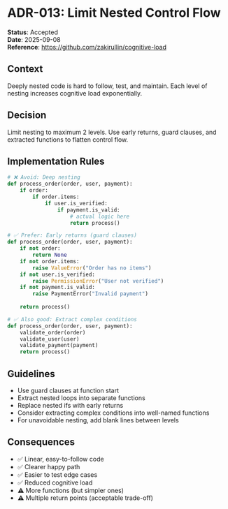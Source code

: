 # ADR-013: Limit Nested Control Flow

**Status**: Accepted  
**Date**: 2025-09-08  
**Reference**: https://github.com/zakirullin/cognitive-load

## Context
Deeply nested code is hard to follow, test, and maintain. Each level of nesting increases cognitive load exponentially.

## Decision
Limit nesting to maximum 2 levels. Use early returns, guard clauses, and extracted functions to flatten control flow.

## Implementation Rules
```python
# ❌ Avoid: Deep nesting
def process_order(order, user, payment):
    if order:
        if order.items:
            if user.is_verified:
                if payment.is_valid:
                    # actual logic here
                    return process()

# ✅ Prefer: Early returns (guard clauses)
def process_order(order, user, payment):
    if not order:
        return None
    if not order.items:
        raise ValueError("Order has no items")
    if not user.is_verified:
        raise PermissionError("User not verified")
    if not payment.is_valid:
        raise PaymentError("Invalid payment")
    
    return process()

# ✅ Also good: Extract complex conditions
def process_order(order, user, payment):
    validate_order(order)
    validate_user(user)
    validate_payment(payment)
    return process()
```

## Guidelines
- Use guard clauses at function start
- Extract nested loops into separate functions
- Replace nested ifs with early returns
- Consider extracting complex conditions into well-named functions
- For unavoidable nesting, add blank lines between levels

## Consequences
- ✅ Linear, easy-to-follow code
- ✅ Clearer happy path
- ✅ Easier to test edge cases
- ✅ Reduced cognitive load
- ⚠️ More functions (but simpler ones)
- ⚠️ Multiple return points (acceptable trade-off)